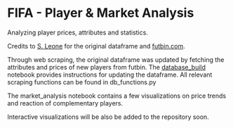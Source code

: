 # FIFA - Player & Market Analysis

Analyzing player prices, attributes and statistics.

Credits to [S. Leone](https://www.kaggle.com/stefanoleone992/fifa-19-fifa-ultimate-team/version/1) for the original dataframe and [futbin.com](www.futbin.com). 

Through web scraping, the original dataframe was updated by fetching the attributes and prices of new players from futbin. The [database_build](https://github.com/cvaf/fut/blob/master/database_build.ipynb) notebook provides instructions for updating the dataframe. All relevant scraping functions can be found in db_functions.py

The market_analysis notebook contains a few visualizations on price trends and reaction of complementary players. 

Interactive visualizations will be also be added to the repository soon. 




